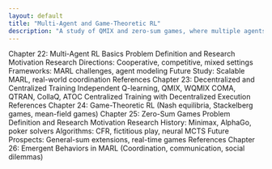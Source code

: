 ```yaml
---
layout: default
title: "Multi-Agent and Game-Theoretic RL"
description: "A study of QMIX and zero-sum games, where multiple agents interact in cooperative or competitive settings."
---
```


<link rel="stylesheet" href="{{ '/assets/css/section-academic.css' | relative_url }}">

Chapter 22: Multi-Agent RL Basics
Problem Definition and Research Motivation
Research Directions: Cooperative, competitive, mixed settings
Frameworks: MARL challenges, agent modeling
Future Study: Scalable MARL, real-world coordination
References
Chapter 23: Decentralized and Centralized Training
Independent Q-learning, QMIX, WQMIX
COMA, QTRAN, CollaQ, ATOC
Centralized Training with Decentralized Execution
References
Chapter 24: Game-Theoretic RL
(Nash equilibria, Stackelberg games, mean-field games)
Chapter 25: Zero-Sum Games
Problem Definition and Research Motivation
Research History: Minimax, AlphaGo, poker solvers
Algorithms: CFR, fictitious play, neural MCTS
Future Prospects: General-sum extensions, real-time games
References
Chapter 26: Emergent Behaviors in MARL
(Coordination, communication, social dilemmas)

<script>
  // Navigation variables
  var prevSection = "/content/handbooks/generative-ai/index.md";
  var nextSection = "/content/handbooks/generative-ai/section2.md";
</script>

<script src="{{ '/assets/js/section-academic.js' | relative_url }}"></script>
